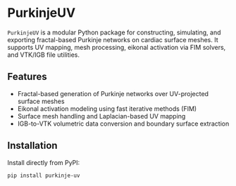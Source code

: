 # PurkinjeUV

`PurkinjeUV` is a modular Python package for constructing, simulating, and exporting fractal-based Purkinje networks on cardiac surface meshes. It supports UV mapping, mesh processing, eikonal activation via FIM solvers, and VTK/IGB file utilities.

## Features

- Fractal-based generation of Purkinje networks over UV-projected surface meshes
- Eikonal activation modeling using fast iterative methods (FIM)
- Surface mesh handling and Laplacian-based UV mapping
- IGB-to-VTK volumetric data conversion and boundary surface extraction

## Installation

Install directly from PyPI:

```bash
pip install purkinje-uv